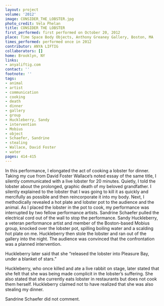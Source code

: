 ```yaml
---
layout: project
volume: '2012'
image: CONSIDER_THE_LOBSTER.jpg
photo_credit: Vela Phelan
title: CONSIDER THE LOBSTER
first_performed: first performed on October 20, 2012
place: Time Space Body Objects, Anthony Greaney Gallery, Boston, MA
times_performed: performed once in 2012
contributor: ANYA LIFTIG
collaborators: []
home: Brooklyn, NY
links:
- anyaliftig.com
contact: ''
footnote: ''
tags:
- animal
- artist
- communication
- cooking
- death
- dinner
- gallery
- group
- Huckleberry, Sandy
- intervention
- Mobius
- object
- Schaefer, Sandrine
- stealing
- Wallace, David Foster
- water
pages: 414-415
---
```


In this performance, I elongated the act of cooking a lobster for dinner. Taking my cue from David Foster Wallace’s noted essay of the same title, I silently communicated with a live lobster for 20 minutes. Quietly, I told the lobster about the prolonged, graphic death of my beloved grandfather. I silently explained to the lobster that I was going to kill it as quickly and mercifully as possible and then reincorporate it into my body. Next, I methodically revealed a hot plate and lobster pot to the audience and the animal. As I placed the lobster in the pot to cook, my performance was interrupted by two fellow performance artists. Sandrine Schaefer pulled the electrical cord out of the wall to stop the performance. Sandy Huckleberry, a veteran performance artist and member of the Boston-based Mobius group, knocked over the lobster pot, spilling boiling water and a scalding hot plate on me. Huckleberry then stole the lobster and ran out of the gallery into the night. The audience was convinced that the confrontation was a planned intervention.

Huckleberry later said that she “released the lobster into Pleasure Bay, under a blanket of stars.”

Huckleberry, who once killed and ate a live rabbit on stage, later stated that she felt that she was being made complicit in the lobster’s suffering. She also stated that she currently eats lobster in restaurants but does not cook them herself. Huckleberry claimed not to have realized that she was also stealing my dinner.

Sandrine Schaefer did not comment.
